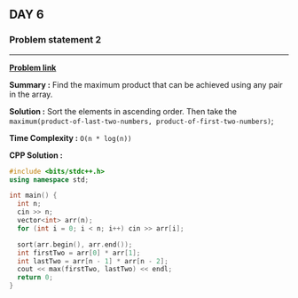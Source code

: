 ## DAY 6

### **Problem statement 2**

---

[**Problem link**](https://www.hackerrank.com/contests/day-6-of-30/challenges/largest-product-3)

**Summary :** Find the maximum product that can be achieved using any pair in the array.

**Solution :** Sort the elements in ascending order. Then take the `maximum(product-of-last-two-numbers, product-of-first-two-numbers)`;

**Time Complexity :** `O(n * log(n))`

**CPP Solution :**

```cpp
#include <bits/stdc++.h>
using namespace std;

int main() {
  int n;
  cin >> n;
  vector<int> arr(n);
  for (int i = 0; i < n; i++) cin >> arr[i];

  sort(arr.begin(), arr.end());
  int firstTwo = arr[0] * arr[1];
  int lastTwo = arr[n - 1] * arr[n - 2];
  cout << max(firstTwo, lastTwo) << endl;
  return 0;
}
```
